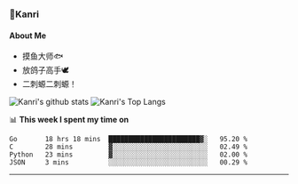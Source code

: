 ### 🌱Kanri
#### About Me
- 摸鱼大师🐟
- 放鸽子高手🕊
- 二刺螈二刺螈！

![Kanri's github stats](https://github-readme-stats.vercel.app/api?username=Yiwen-Chan&show_icons=true&theme=vue&line_height=20)
![Kanri's Top Langs](https://github-readme-stats.vercel.app/api/top-langs/?username=Yiwen-Chan&layout=compact&theme=vue&card_width=270)

📊 **This week I spent my time on**
<!--START_SECTION:waka-->
```text
Go       18 hrs 18 mins  ███████████████████████▓░   95.20 % 
C        28 mins         ▓░░░░░░░░░░░░░░░░░░░░░░░░   02.49 % 
Python   23 mins         ▓░░░░░░░░░░░░░░░░░░░░░░░░   02.00 % 
JSON     3 mins          ░░░░░░░░░░░░░░░░░░░░░░░░░   00.29 % 
```
<!--END_SECTION:waka-->

***

